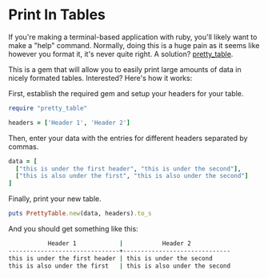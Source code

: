 # Print In Tables

If you're making a terminal-based application with ruby, you'll likely want to make a "help" command.
Normally, doing this is a huge pain as it seems like however you format it, it's never quite right.
A solution? [pretty_table](https://github.com/jwulff/pretty_table).

This is a gem that will allow you to easily print large amounts of data in nicely formated tables. Interested? Here's how it works:

First, establish the required gem and setup your headers for your table.
```ruby
require "pretty_table"

headers = ['Header 1', 'Header 2']
```

Then, enter your data with the entries for different headers separated by commas.
```ruby
data = [
  ["this is under the first header", "this is under the second"],
  ["this is also under the first", "this is also under the second"]
]
```

Finally, print your new table.
```ruby
puts PrettyTable.new(data, headers).to_s
```

And you should get something like this:
```bash
           Header 1            |           Header 2
-------------------------------+------------------------------
this is under the first header | this is under the second
this is also under the first   | this is also under the second
```
